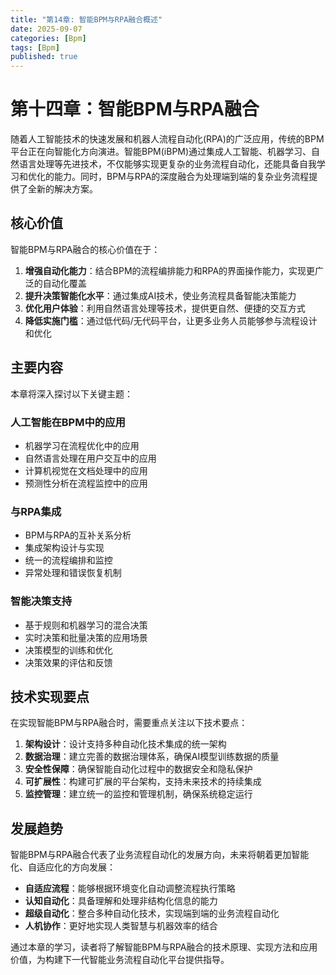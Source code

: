 ```yaml
---
title: "第14章: 智能BPM与RPA融合概述"
date: 2025-09-07
categories: [Bpm]
tags: [Bpm]
published: true
---
```

# 第十四章：智能BPM与RPA融合

随着人工智能技术的快速发展和机器人流程自动化(RPA)的广泛应用，传统的BPM平台正在向智能化方向演进。智能BPM(iBPM)通过集成人工智能、机器学习、自然语言处理等先进技术，不仅能够实现更复杂的业务流程自动化，还能具备自我学习和优化的能力。同时，BPM与RPA的深度融合为处理端到端的复杂业务流程提供了全新的解决方案。

## 核心价值

智能BPM与RPA融合的核心价值在于：

1. **增强自动化能力**：结合BPM的流程编排能力和RPA的界面操作能力，实现更广泛的自动化覆盖
2. **提升决策智能化水平**：通过集成AI技术，使业务流程具备智能决策能力
3. **优化用户体验**：利用自然语言处理等技术，提供更自然、便捷的交互方式
4. **降低实施门槛**：通过低代码/无代码平台，让更多业务人员能够参与流程设计和优化

## 主要内容

本章将深入探讨以下关键主题：

### 人工智能在BPM中的应用
- 机器学习在流程优化中的应用
- 自然语言处理在用户交互中的应用
- 计算机视觉在文档处理中的应用
- 预测性分析在流程监控中的应用

### 与RPA集成
- BPM与RPA的互补关系分析
- 集成架构设计与实现
- 统一的流程编排和监控
- 异常处理和错误恢复机制

### 智能决策支持
- 基于规则和机器学习的混合决策
- 实时决策和批量决策的应用场景
- 决策模型的训练和优化
- 决策效果的评估和反馈

## 技术实现要点

在实现智能BPM与RPA融合时，需要重点关注以下技术要点：

1. **架构设计**：设计支持多种自动化技术集成的统一架构
2. **数据治理**：建立完善的数据治理体系，确保AI模型训练数据的质量
3. **安全性保障**：确保智能自动化过程中的数据安全和隐私保护
4. **可扩展性**：构建可扩展的平台架构，支持未来技术的持续集成
5. **监控管理**：建立统一的监控和管理机制，确保系统稳定运行

## 发展趋势

智能BPM与RPA融合代表了业务流程自动化的发展方向，未来将朝着更加智能化、自适应化的方向发展：

- **自适应流程**：能够根据环境变化自动调整流程执行策略
- **认知自动化**：具备理解和处理非结构化信息的能力
- **超级自动化**：整合多种自动化技术，实现端到端的业务流程自动化
- **人机协作**：更好地实现人类智慧与机器效率的结合

通过本章的学习，读者将了解智能BPM与RPA融合的技术原理、实现方法和应用价值，为构建下一代智能业务流程自动化平台提供指导。